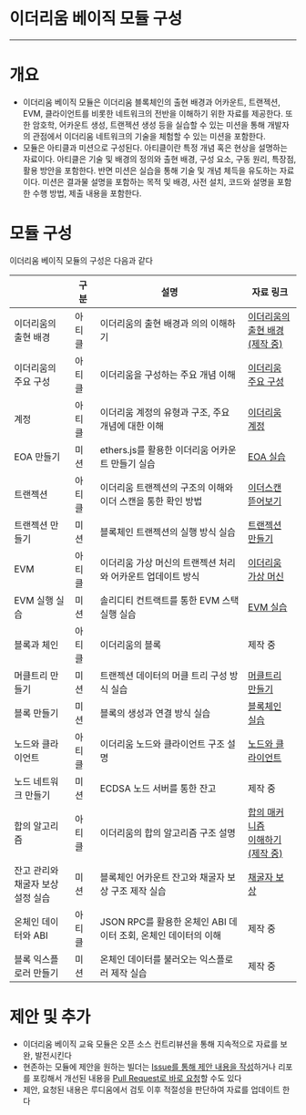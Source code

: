 # 이더리움 베이직 모듈 구성
--- 
# 개요

* 이더리움 베이직 모듈은 이더리움 블록체인의 출현 배경과 어카운트, 트랜젝션, EVM, 클라이언트를 비롯한 네트워크의 전반을 이해하기 위한 자료를 제공한다. 또한 암호학, 어카운트 생성, 트랜젝션 생성 등을 실습할 수 있는 미션을 통해 개발자의 관점에서 이더리움 네트워크의 기술을 체험할 수 있는 미션을 포함한다.
* 모듈은 아티클과 미션으로 구성된다. 아티클이란 특정 개념 혹은 현상을 설명하는 자료이다. 아티클은 기술 및 배경의 정의와 출현 배경, 구성 요소, 구동 원리, 특장점, 활용 방안을 포함한다. 반면 미션은 실습을 통해 기술 및 개념 체득을 유도하는 자료이다. 미션은 결과물 설명을 포함하는 목적 및 배경, 사전 설치, 코드와 설명을 포함한 수행 방법, 제출 내용을 포함한다.

# 모듈 구성

이더리움 베이직 모듈의 구성은 다음과 같다

|  | 구분 | 설명 | 자료 링크 |
| --- | --- | --- | ----- |
| 이더리움의 <br>출현 배경 | 아티클 | 이더리움의 출현 배경과 의의 이해하기 | [이더리움의](https://github.com/Ludium-Official/road-to-bangkok/blob/main/%EC%9D%B4%EB%8D%94%EB%A6%AC%EC%9B%80%20%EB%B2%A0%EC%9D%B4%EC%A7%81/1.%EC%9D%B4%EB%8D%94%EB%A6%AC%EC%9B%80%EC%9D%98%20%EC%B6%9C%ED%98%84%20%EB%B0%B0%EA%B2%BD%20%EB%B0%8F%20%EA%B0%9C%EC%9A%94.md)<br>[출현 배경(제작 중)](https://github.com/Ludium-Official/road-to-bangkok/blob/main/%EC%9D%B4%EB%8D%94%EB%A6%AC%EC%9B%80%20%EB%B2%A0%EC%9D%B4%EC%A7%81/1.%EC%9D%B4%EB%8D%94%EB%A6%AC%EC%9B%80%EC%9D%98%20%EC%B6%9C%ED%98%84%20%EB%B0%B0%EA%B2%BD%20%EB%B0%8F%20%EA%B0%9C%EC%9A%94.md) |
| 이더리움의 <br>주요 구성 | 아티클 | 이더리움을 구성하는 주요 개념 이해 | [이더리움 주요 구성](https://github.com/Ludium-Official/road-to-bangkok/blob/main/%EC%9D%B4%EB%8D%94%EB%A6%AC%EC%9B%80%20%EB%B2%A0%EC%9D%B4%EC%A7%81/3.%EC%9D%B4%EB%8D%94%EB%A6%AC%EC%9B%80%EC%9D%98-%EC%A3%BC%EC%9A%94-%EA%B5%AC%EC%84%B1%EC%9A%94%EC%86%8C.md) |
| 계정 | 아티클 | 이더리움 계정의 유형과 구조, 주요 개념에 대한 이해 | [이더리움 계정](https://github.com/Ludium-Official/road-to-bangkok/blob/main/%EC%9D%B4%EB%8D%94%EB%A6%AC%EC%9B%80%20%EB%B2%A0%EC%9D%B4%EC%A7%81/5.%EC%9D%B4%EB%8D%94%EB%A6%AC%EC%9B%80-%EA%B3%84%EC%A0%95.md) |
| EOA 만들기 | 미션 | ethers.js를 활용한 이더리움 어카운트 만들기 실습 | [EOA 실습](https://github.com/Ludium-Official/road-to-bangkok/blob/main/%EC%9D%B4%EB%8D%94%EB%A6%AC%EC%9B%80%20%EB%B2%A0%EC%9D%B4%EC%A7%81/%232_1_Into_the_EOA.md) |
| 트랜젝션 | 아티클 | 이더리움 트랜젝션의 구조의 이해와 이더 스캔을 통한 확인 방법 | [이더스캔 뜯어보기](https://github.com/Ludium-Official/road-to-bangkok/blob/main/%EC%9D%B4%EB%8D%94%EB%A6%AC%EC%9B%80%20%EB%B2%A0%EC%9D%B4%EC%A7%81/4.Etherscan%20%EB%9C%AF%EC%96%B4%EB%B3%B4%EA%B8%B0-2.md) |
| 트랜젝션 만들기 | 미션 | 블록체인 트랜젝션의 실행 방식 실습 | [트랜젝션 만들기](https://github.com/Ludium-Official/road-to-bangkok/blob/main/%EC%9D%B4%EB%8D%94%EB%A6%AC%EC%9B%80%20%EB%B2%A0%EC%9D%B4%EC%A7%81/%233.Transaction%20Output%20%EA%B7%B8%EB%A6%AC%EA%B3%A0%20Double%20Spending%20Problem%20%EB%B0%A9%EC%A7%80%20%EB%8B%A4%EB%A4%84%EB%B3%B4%EA%B8%B0.md) |
| EVM | 아티클 | 이더리움 가상 머신의 트랜젝션 처리와 어카운트 업데이트 방식 | [이더리움 가상 머신](https://github.com/Ludium-Official/road-to-bangkok/blob/main/%EC%9D%B4%EB%8D%94%EB%A6%AC%EC%9B%80%20%EB%B2%A0%EC%9D%B4%EC%A7%81/%EC%9D%B4%EB%8D%94%EB%A6%AC%EC%9B%80%20%EA%B0%80%EC%83%81%20%EB%A8%B8%EC%8B%A0(EVM).md) |
| EVM 실행 실습 | 미션 | 솔리디티 컨트랙트를 통한 EVM 스택 실행 실습 | [EVM 실습](https://github.com/Ludium-Official/road-to-bangkok/blob/main/%EC%9D%B4%EB%8D%94%EB%A6%AC%EC%9B%80%20%EB%B2%A0%EC%9D%B4%EC%A7%81/9.EVM-%EC%8B%A4%EC%8A%B5.md) |
| 블록과 체인 | 아티클 | 이더리움의 블록 | 제작 중 |
| 머클트리 만들기 | 미션 | 트랜젝션 데이터의 머클 트리 구성 방식 실습 | [머클트리 만들기](https://github.com/Ludium-Official/road-to-bangkok/blob/main/%EC%9D%B4%EB%8D%94%EB%A6%AC%EC%9B%80%20%EB%B2%A0%EC%9D%B4%EC%A7%81/%ED%8A%B8%EB%A6%AC-%EB%8D%B0%EC%9D%B4%ED%84%B0-%EA%B5%AC%EC%A1%B0-%EC%8B%A4%EC%8A%B52.md) |
| 블록 만들기 | 미션 | 블록의 생성과 연결 방식 실습 | [블록체인 실습](https://github.com/Ludium-Official/road-to-bangkok/blob/main/%EC%9D%B4%EB%8D%94%EB%A6%AC%EC%9B%80%20%EB%B2%A0%EC%9D%B4%EC%A7%81/6.%EB%B8%94%EB%A1%9D%EC%B2%B4%EC%9D%B8-%EC%8B%A4%EC%8A%B5.md) |
| 노드와 클라이언트 | 아티클 | 이더리움 노드와 클라이언트 구조 설명 | [노드와 클라이언트](https://github.com/Ludium-Official/road-to-bangkok/blob/main/%EC%9D%B4%EB%8D%94%EB%A6%AC%EC%9B%80%20%EB%B2%A0%EC%9D%B4%EC%A7%81/%EC%9D%B4%EB%8D%94%EB%A6%AC%EC%9B%80%20%EB%85%B8%EB%93%9C%2C%20%EB%84%A4%ED%8A%B8%EC%9B%8C%ED%81%AC%20%EC%9D%B4%ED%95%B4%ED%95%98%EA%B8%B0.md) |
| 노드 네트워크 만들기 | 미션 | ECDSA 노드 서버를 통한 잔고 | 제작 중 |
| 합의 알고리즘 | 아티클 | 이더리움의 합의 알고리즘 구조 설명 | [합의 매커니즘](https://github.com/Ludium-Official/road-to-bangkok/blob/main/%EC%9D%B4%EB%8D%94%EB%A6%AC%EC%9B%80%20%EB%B2%A0%EC%9D%B4%EC%A7%81/15.%ED%95%A9%EC%9D%98-%EB%A9%94%EC%BB%A4%EB%8B%88%EC%A6%98-%EC%9D%B4%ED%95%B4%ED%95%98%EA%B8%B0.md)<br>[이해하기(제작 중)](https://github.com/Ludium-Official/road-to-bangkok/blob/main/%EC%9D%B4%EB%8D%94%EB%A6%AC%EC%9B%80%20%EB%B2%A0%EC%9D%B4%EC%A7%81/15.%ED%95%A9%EC%9D%98-%EB%A9%94%EC%BB%A4%EB%8B%88%EC%A6%98-%EC%9D%B4%ED%95%B4%ED%95%98%EA%B8%B0.md) |
| 잔고 관리와<br>채굴자 보상 설정 실습 | 미션 | 블록체인 어카운트 잔고와 채굴자 보상 구조 제작 실습 | [채굴자 보상](https://github.com/Ludium-Official/road-to-bangkok/blob/main/%EC%9D%B4%EB%8D%94%EB%A6%AC%EC%9B%80%20%EB%B2%A0%EC%9D%B4%EC%A7%81/17.%EC%9E%94%EA%B3%A0-%EA%B4%80%EB%A6%AC%EC%99%80-%ED%8A%B8%EB%9E%9C%EC%9E%AD%EC%85%98-%EB%B0%8F-%EC%B1%84%EA%B5%B4%EC%9E%90-%EB%B3%B4%EC%83%81-%EC%84%A4%EC%A0%95-%EC%8B%A4%EC%8A%B5.md) |
| 온체인 데이터와 ABI | 아티클 | JSON RPC를 활용한 온체인 ABI 데이터 조회, 온체인 데이터의 이해 | 제작 중 |
| 블록 익스플로러 만들기 | 미션 | 온체인 데이터를 불러오는 익스플로러 제작 실습 | 제작 중 |

# 제안 및 추가

* 이더리움 베이직 교육 모듈은 오픈 소스 컨트리뷰션을 통해 지속적으로 자료를 보완, 발전시킨다
* 현존하는 모듈에 제안을 원하는 빌더는 [Issue를 통해 제안 내용을 작성](https://github.com/Ludium-Official/road-to-bangkok/issues)하거나 리포를 포킹해서 개선된 내용을 [Pull Request로 바로 요청](https://github.com/Ludium-Official/road-to-bangkok/pulls)할 수도 있다
* 제안, 요청된 내용은 루디움에서 검토 이후 적절성을 판단하여 자료를 업데이트 한다